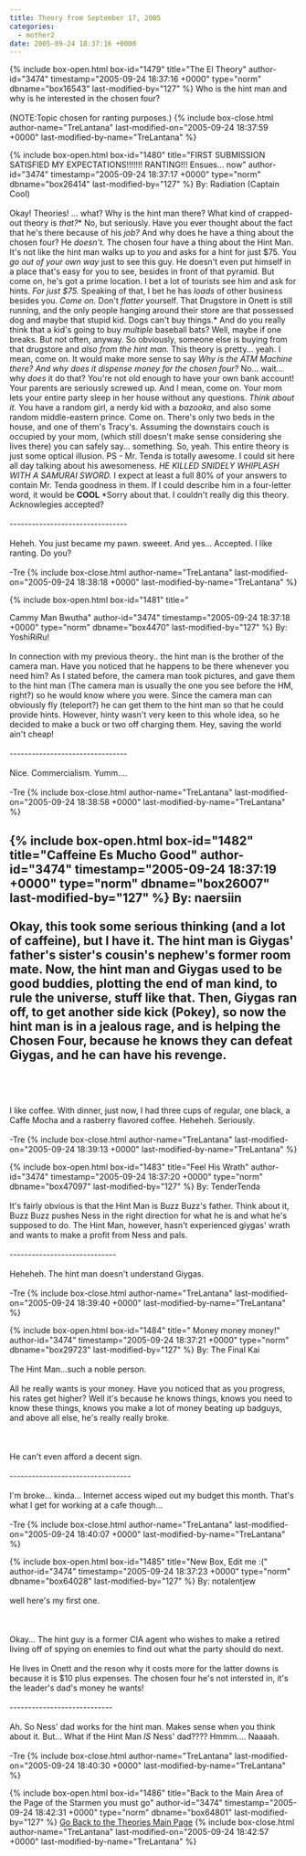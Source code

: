 ```yaml
---
title: Theory from September 17, 2005
categories:
  - mother2
date: 2005-09-24 18:37:16 +0000
---
```

{% include box-open.html box-id="1479" title="The El Theory" author-id="3474" timestamp="2005-09-24 18:37:16 +0000" type="norm" dbname="box16543" last-modified-by="127" %}
Who is the hint man and why is he interested in the chosen four? <br /><br /> (NOTE:Topic chosen for ranting purposes.)
{% include box-close.html author-name="TreLantana" last-modified-on="2005-09-24 18:37:59 +0000" last-modified-by-name="TreLantana" %}

{% include box-open.html box-id="1480" title="FIRST SUBMISSION SATISFIED MY EXPECTATIONS!!!!!!! RANTING!!! Ensues... now" author-id="3474" timestamp="2005-09-24 18:37:17 +0000" type="norm" dbname="box26414" last-modified-by="127" %}
By: Radiation (Captain Cool) <br /><br /> Okay! Theories! ... what? Why is the hint man there? What kind of crapped-out theory is <i>that?</i>* No, but seriously. Have you ever thought about the fact that he's there because of his <i>job?</i> And why does he have a thing about the chosen four? He <i>doesn't.</i> The chosen four have a thing about the Hint Man. It's not like the hint man walks up to <i>you</i> and asks for a hint for just $75. You <i>go out of your own way</i> just to see this guy. He doesn't even put himself in a place that's easy for you to see, besides in front of that pyramid. But come on, he's got a prime location. I bet a lot of tourists see him and ask for hints. <i>For just $75.</i>  Speaking of that, I bet he has <i>loads</i> of other business besides you. <i>Come on.</i> Don't <i>flatter</i> yourself. That Drugstore in Onett is still running, and the only people hanging around their store are that possessed dog and maybe that stupid kid. Dogs can't buy things.* And do you really think that a kid's going to buy <i>multiple</i> baseball bats? Well, maybe if one breaks. But not often, anyway. So obviously, someone else is buying from that drugstore and <i>also from the hint man.</i>  This theory is pretty... yeah. I mean, come on. It would make more sense to say <i>Why is the ATM Machine there? And why does it dispense money for the chosen four?</i> No... wait... why <i>does</i> it do that? You're not old enough to have your own bank account! Your parents are seriously screwed up. And I mean, come on. Your mom lets your entire party sleep in her house without any questions. <i>Think about it.</i> You have a random girl, a nerdy kid with a <i>bazooka</i>, and also some random middle-eastern prince. Come on. There's only two beds in the house, and one of them's Tracy's. Assuming the downstairs couch is occupied by your mom, (which still doesn't make sense considering she lives there) you can safely say... something. So, yeah. This entire theory is just some optical illusion. PS - Mr. Tenda is totally awesome. I could sit here all day talking about his awesomeness. <i>HE KILLED SNIDELY WHIPLASH WITH A SAMURAI SWORD.</i> I expect at least a full 80% of your answers to contain Mr. Tenda goodness in them. If I could describe him in a four-letter word, it would be <b>COOL</b> *Sorry about that. I couldn't really dig this theory. Acknowlegies accepted?<br /><br /> -------------------------------- <br /><br /> Heheh. You just became my pawn. sweeet. And yes... Accepted. I like ranting. Do you?<br /><br /> -Tre
{% include box-close.html author-name="TreLantana" last-modified-on="2005-09-24 18:38:18 +0000" last-modified-by-name="TreLantana" %}

{% include box-open.html box-id="1481" title="

Cammy Man Bwutha" author-id="3474" timestamp="2005-09-24 18:37:18 +0000" type="norm" dbname="box4470" last-modified-by="127" %}
By: YoshiRiRu! <br /><br /> In connection with my previous theory.. the hint man is the brother of the camera man. Have you noticed that he happens to be there whenever you need him? As I stated before, the camera man took pictures, and gave them to the hint man (The camera man is usually the one you see before the HM, right?) so he would know where you were. Since the camera man can obviously fly (teleport?) he can get them to the hint man so that he could provide hints. However, hinty wasn't very keen to this whole idea, so he decided to make a buck or two off charging them. Hey, saving the world ain't cheap! <br /><br /> -------------------------------- <br /><br /> Nice. Commercialism. Yumm.... <br /><br /> -Tre
{% include box-close.html author-name="TreLantana" last-modified-on="2005-09-24 18:38:58 +0000" last-modified-by-name="TreLantana" %}

{% include box-open.html box-id="1482" title="Caffeine Es Mucho Good" author-id="3474" timestamp="2005-09-24 18:37:19 +0000" type="norm" dbname="box26007" last-modified-by="127" %}
By: naersiin
<br /><br />
Okay, this took some serious thinking (and a lot of caffeine), but I have it.  The hint man is Giygas' father's sister's cousin's nephew's former room mate.  Now, the hint man and Giygas used to be good buddies, plotting the end of man kind, to rule the universe, stuff like that.  Then, Giygas ran off, to get another side kick (Pokey), so now the hint man is in a jealous rage, and is helping the Chosen Four, because he knows they can defeat Giygas, and he can have his revenge.
<br /><br />
-----------------------------
<br /><br />
I like coffee.  With dinner, just now, I had three cups of regular, one black, a Caffe Mocha and a rasberry flavored coffee.  Heheheh.  Seriously.
<br /><br />
-Tre
{% include box-close.html author-name="TreLantana" last-modified-on="2005-09-24 18:39:13 +0000" last-modified-by-name="TreLantana" %}

{% include box-open.html box-id="1483" title="Feel His Wrath" author-id="3474" timestamp="2005-09-24 18:37:20 +0000" type="norm" dbname="box47097" last-modified-by="127" %}
By: TenderTenda <br /><br /> It's fairly obvious is that the Hint Man is Buzz Buzz's father. Think about it, Buzz Buzz pushes Ness in the right direction for what he is and what he's supposed to do. The Hint Man, however, hasn't experienced giygas' wrath and wants to make a profit from Ness and pals. <br /><br /> ----------------------------- <br /><br /> Heheheh. The hint man doesn't understand Giygas.<br /><br /> -Tre
{% include box-close.html author-name="TreLantana" last-modified-on="2005-09-24 18:39:40 +0000" last-modified-by-name="TreLantana" %}

{% include box-open.html box-id="1484" title="
Money money money!" author-id="3474" timestamp="2005-09-24 18:37:21 +0000" type="norm" dbname="box29723" last-modified-by="127" %}
By: The Final Kai <br /><br />The Hint Man...such a noble person. <br /><br /> All he really wants is your money. Have you noticed that as you progress, his rates get higher? Well it's because he knows things, knows you need to know these things, knows you make a lot of money beating up badguys, and above all else, he's really really broke. <br /><br /> <br /> <br /> He can't even afford a decent sign.<br /><br /> ---------------------------------<br /><br /> I'm broke... kinda... Internet access wiped out my budget this month. That's what I get for working at a cafe though...<br /><br /> -Tre
{% include box-close.html author-name="TreLantana" last-modified-on="2005-09-24 18:40:07 +0000" last-modified-by-name="TreLantana" %}

{% include box-open.html box-id="1485" title="New Box, Edit me :(" author-id="3474" timestamp="2005-09-24 18:37:23 +0000" type="norm" dbname="box64028" last-modified-by="127" %}
By: notalentjew<br /><br />
well here's my first one.
<br />
<br />
<br /><br />
Okay... The hint guy is a former CIA agent who wishes to make a retired living off of spying on enemies to find out what the party should do next.
<br /><br />
He lives in Onett and the reson why it costs more for the latter downs is because it is $10 plus expenses. The chosen four he's not intersted in, it's the leader's dad's money he wants!<br /><br />
----------------------------<br /><br />
Ah.  So Ness' dad works for the hint man.  Makes sense when you think about it.  But...  What if the Hint Man <i>IS</i> Ness' dad????  Hmmm....  Naaaah.<br /><br />-Tre
{% include box-close.html author-name="TreLantana" last-modified-on="2005-09-24 18:40:30 +0000" last-modified-by-name="TreLantana" %}

{% include box-open.html box-id="1486" title="Back to the Main Area of the Page of the Starmen you must go" author-id="3474" timestamp="2005-09-24 18:42:31 +0000" type="norm" dbname="box64801" last-modified-by="127" %}
<a href="/mother2/theories/">Go Back to the Theories Main Page</a>
{% include box-close.html author-name="TreLantana" last-modified-on="2005-09-24 18:42:57 +0000" last-modified-by-name="TreLantana" %}
